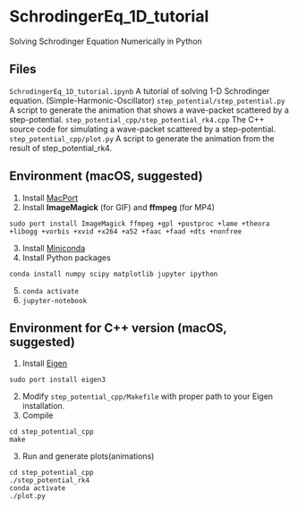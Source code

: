 # SchrodingerEq_1D_tutorial
Solving Schrodinger Equation Numerically in Python

## Files
`SchrodingerEq_1D_tutorial.ipynb`  A tutorial of solving 1-D Schrodinger equation. (Simple-Harmonic-Oscillator)
`step_potential/step_potential.py` A script to generate the animation that shows a wave-packet scattered by a step-potential.
`step_potential_cpp/step_potential_rk4.cpp` The C++ source code for simulating a wave-packet scattered by a step-potential.
`step_potential_cpp/plot.py` A script to generate the animation from the result of step_potential_rk4.

## Environment (macOS, suggested)
1. Install [MacPort](https://www.macports.org/install.php)
2. Install **ImageMagick** (for GIF) and **ffmpeg** (for MP4)
```
sudo port install ImageMagick ffmpeg +gpl +postproc +lame +theora +libogg +vorbis +xvid +x264 +a52 +faac +faad +dts +nonfree
```
3. Install [Miniconda](https://docs.conda.io/en/latest/miniconda.html)
4. Install Python packages
```
conda install numpy scipy matplotlib jupyter ipython
```
5. `conda activate`
6. `jupyter-notebook`

## Environment for C++ version (macOS, suggested)
1. Install [Eigen](https://eigen.tuxfamily.org/)
```
sudo port install eigen3
```
2. Modify `step_potential_cpp/Makefile` with proper path to your Eigen installation.
3. Compile
```
cd step_potential_cpp
make
```
3. Run and generate plots(animations)
```
cd step_potential_cpp
./step_potential_rk4
conda activate
./plot.py
```
